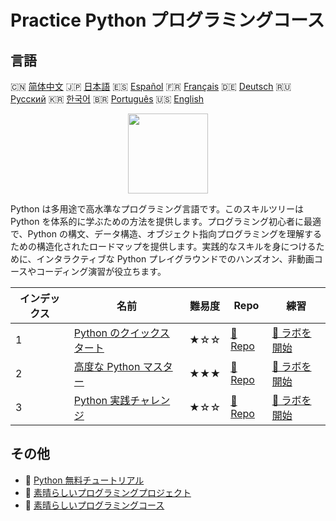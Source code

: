 # Practice Python プログラミングコース

## 言語

🇨🇳 [简体中文](README_zh.md) 🇯🇵 [日本語](README_ja.md) 🇪🇸 [Español](README_es.md) 🇫🇷 [Français](README_fr.md) 🇩🇪 [Deutsch](README_de.md) 🇷🇺 [Русский](README_ru.md) 🇰🇷 [한국어](README_ko.md) 🇧🇷 [Português](README_pt.md) 🇺🇸 [English](README.md) 

<div align="center">
<img width="128px" src="https://file.labex.io/path/E4pVLzVNCjyM.png">
</div>

Python は多用途で高水準なプログラミング言語です。このスキルツリーは Python を体系的に学ぶための方法を提供します。プログラミング初心者に最適で、Python の構文、データ構造、オブジェクト指向プログラミングを理解するための構造化されたロードマップを提供します。実践的なスキルを身につけるために、インタラクティブな Python プレイグラウンドでのハンズオン、非動画コースやコーディング演習が役立ちます。

|   インデックス | 名前                                                                              | 難易度   | Repo                                                                 | 練習                                                                     |
|----------------|-----------------------------------------------------------------------------------|----------|----------------------------------------------------------------------|--------------------------------------------------------------------------|
|              1 | [Python のクイックスタート](https://labex.io/ja/courses/quick-start-with-python)  | ★☆☆      | [🔗 Repo](https://github.com/labex-labs/quick-start-with-python)     | [🚀 ラボを開始](https://labex.io/ja/courses/quick-start-with-python)     |
|              2 | [高度な Python マスター](https://labex.io/ja/courses/the-advanced-python-mastery) | ★★★      | [🔗 Repo](https://github.com/labex-labs/the-advanced-python-mastery) | [🚀 ラボを開始](https://labex.io/ja/courses/the-advanced-python-mastery) |
|              3 | [Python 実践チャレンジ](https://labex.io/ja/courses/python-practice-challenges)   | ★☆☆      | [🔗 Repo](https://github.com/labex-labs/python-practice-challenges)  | [🚀 ラボを開始](https://labex.io/ja/courses/python-practice-challenges)  |

## その他

- 🔗 [Python 無料チュートリアル](https://github.com/labex-labs/python-free-tutorials)
- 🔗 [素晴らしいプログラミングプロジェクト](https://github.com/labex-labs/awesome-programming-projects)
- 🔗 [素晴らしいプログラミングコース](https://github.com/labex-labs/awesome-programming-courses)


